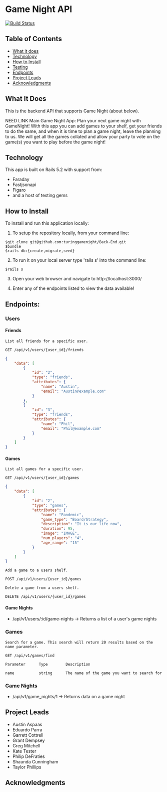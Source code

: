 # Game Night API

[![Build Status](https://travis-ci.com/TuringGameNight/Back-End.svg?branch=main)](https://travis-ci.com/TuringGameNight/Back-End)

## Table of Contents

  - [What it does](#what-it-does)
  - [Technology](#technology)
  - [How to Install](#how-to-install)
  - [Testing](#testing)
  - [Endpoints](#endpoints)
  - [Project Leads](#project-leads)
  - [Acknowledgments](#acknowledgments)
  
## What It Does

This is the backend API that supports Game Night (about below).

NEED LINK
Main Game Night App: Plan your next game night with GameNight! With this app you can add games to your shelf, get your friends to do the same, and when it is time to plan a game night, leave the planning to us. We will get all the games collated and allow your party to vote on the game(s) you want to play before the game night!

## Technology

This app is built on Rails 5.2 with support from:
- Faraday
- Fastjsonapi
- Figaro
- and a host of testing gems

## How to Install 

To install and run this application locally:

1. To setup the repository locally, from your command line:
```
$git clone git@github.com:turinggamenight/Back-End.git
$bundle
$rails db:{create,migrate,seed}
```
2. To run it on your local server type 'rails s' into the command line:
```
$rails s
```
3. Open your web browser and navigate to http://localhost:3000/

4. Enter any of the endpoints listed to view the data available!

## Endpoints:

### Users

#### Friends
```
List all friends for a specific user.

GET /api/v1/users/{user_id}/friends
```
```json
{
    "data": [
        {
            "id": "2",
            "type": "friends",
            "attributes": {
                "name": "Austin",
                "email": "Austin@example.com"
            }
        },
        {
            "id": "3",
            "type": "friends",
            "attributes": {
                "name": "Phil",
                "email": "Phil@example.com"
            }
        }
    ]
}
```

#### Games
```
List all games for a specific user.

GET /api/v1/users/{user_id}/games
```
```json
{
    "data": [
        {
            "id": "2",
            "type": "games",
            "attributes": {
                "name": "Pandemic",
                "game_type": "Board/Strategy",
                "description": "It is our life now",
                "duration": 95,
                "image": "IMAGE",
                "num_players": "4",
                "age_range": "15"
            }
        }
    ]
}
```

```
Add a game to a users shelf.

POST /api/v1/users/{user_id}/games
```

```
Delete a game from a users shelf.

DELETE /api/v1/users/{user_id}/games
```

#### Game Nights
- /api/v1/users/:id/game-nights -> Returns a list of a user's game nights

### Games

```
Search for a game. This search will return 20 results based on the name parameter.

GET /api/v1/games/find

Parameter      Type        Description

name           string      The name of the game you want to search for
```

### Game Nights
- /api/v1/game_nights/1 -> Returns data on a game night

## Project Leads

- Austin Aspaas
- Eduardo Parra
- Garrett Cottrell
- Grant Dempsey
- Greg Mitchell
- Kate Tester
- Philip DeFraties
- Shaunda Cunningham
- Taylor Phillips

## Acknowledgments
